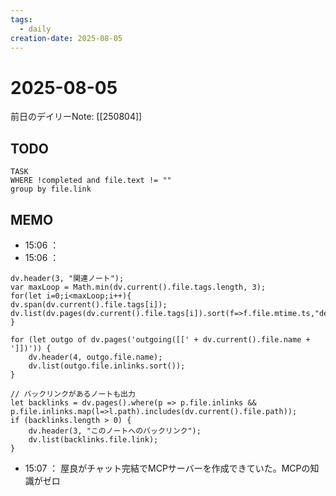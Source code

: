```yaml
---
tags:
  - daily
creation-date: 2025-08-05
---
```


# 2025-08-05



前日のデイリーNote: [[250804]]
## TODO


```dataview
TASK  
WHERE !completed and file.text != ""
group by file.link

```

## MEMO
- 15:06 ：
- 15:06 ：



```dataviewjs
dv.header(3, "関連ノート");
var maxLoop = Math.min(dv.current().file.tags.length, 3);
for(let i=0;i<maxLoop;i++){
dv.span(dv.current().file.tags[i]);
dv.list(dv.pages(dv.current().file.tags[i]).sort(f=>f.file.mtime.ts,"desc").limit(15).file.link);
}

for (let outgo of dv.pages('outgoing([[' + dv.current().file.name + ']])')) {
    dv.header(4, outgo.file.name);
    dv.list(outgo.file.inlinks.sort());
}

// バックリンクがあるノートも出力
let backlinks = dv.pages().where(p => p.file.inlinks && p.file.inlinks.map(l=>l.path).includes(dv.current().file.path));
if (backlinks.length > 0) {
    dv.header(3, "このノートへのバックリンク");
    dv.list(backlinks.file.link);
}
```
- 15:07 ： 屋良がチャット完結でMCPサーバーを作成できていた。MCPの知識がゼロ 